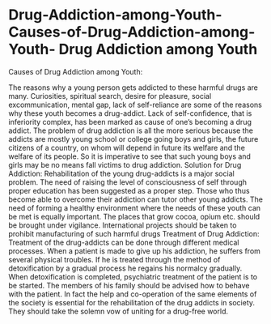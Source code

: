 # Drug-Addiction-among-Youth-Causes-of-Drug-Addiction-among-Youth-  Drug Addiction among Youth
Causes of Drug Addiction among Youth:












The reasons why a young person gets addicted to these harmful drugs are many.
Curiosities, spiritual search, desire for pleasure, social excommunication, mental gap, lack of self-reliance are some of the reasons why these youth becomes a drug-addict.
Lack of self-confidence, that is inferiority complex, has been marked as cause of one’s becoming a drug addict.
The problem of drug addiction is all the more serious because the addicts are mostly young school or college going boys and girls, the future citizens of a country, on whom will depend in future its welfare and the welfare of its people. So it is imperative to see that such young boys and girls may be no means fall victims to drug addiction.
Solution for Drug Addiction:
Rehabilitation of the young drug-addicts is a major social problem.
The need of raising the level of consciousness of self through proper education has been suggested as a proper step.
Those who thus become able to overcome their addiction can tutor other young addicts.
The need of forming a healthy environment where the needs of these youth can be met is equally important.
The places that grow cocoa, opium etc. should be brought under vigilance.
International projects should be taken to prohibit manufacturing of such harmful drugs
Treatment of Drug Addiction:
Treatment of the drug-addicts can be done through different medical processes. When a patient is made to give up his addiction, he suffers from several physical troubles. If he is treated through the method of detoxification by a gradual process he regains his normalcy gradually. When detoxification is completed, psychiatric treatment of the patient is to be started.
The members of his family should be advised how to behave with the patient. In fact the help and co-operation of the same elements of the society is essential for the rehabilitation of the drug addicts in society. They should take the solemn vow of uniting for a drug-free world.

